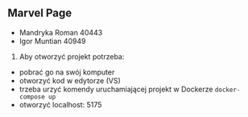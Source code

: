 ## Marvel Page

- Mandryka Roman 40443
- Igor Muntian 40949

1. Aby otworzyć projekt potrzeba:
  - pobrać go na swój komputer
  - otworzyć kod w edytorze (VS)
  - trzeba urzyć komendy uruchamiającej projekt w Dockerze `docker-compose up`
  - otworzyć localhost: 5175
